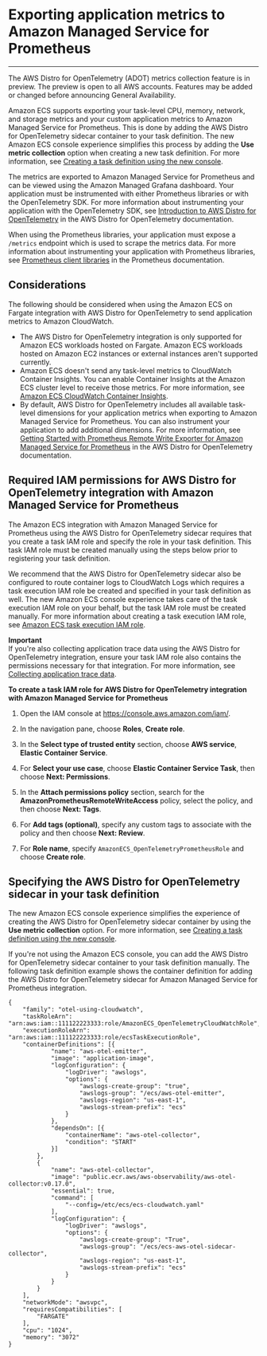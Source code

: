 # Exporting application metrics to Amazon Managed Service for Prometheus<a name="application-metrics-prometheus"></a>

****  
The AWS Distro for OpenTelemetry \(ADOT\) metrics collection feature is in preview\. The preview is open to all AWS accounts\. Features may be added or changed before announcing General Availability\.

Amazon ECS supports exporting your task\-level CPU, memory, network, and storage metrics and your custom application metrics to Amazon Managed Service for Prometheus\. This is done by adding the AWS Distro for OpenTelemetry sidecar container to your task definition\. The new Amazon ECS console experience simplifies this process by adding the **Use metric collection** option when creating a new task definition\. For more information, see [Creating a task definition using the new console](create-task-definition.md)\.

The metrics are exported to Amazon Managed Service for Prometheus and can be viewed using the Amazon Managed Grafana dashboard\. Your application must be instrumented with either Prometheus libraries or with the OpenTelemetry SDK\. For more information about instrumenting your application with the OpenTelemetry SDK, see [Introduction to AWS Distro for OpenTelemetry](https://aws-otel.github.io/docs/introduction) in the AWS Distro for OpenTelemetry documentation\.

When using the Prometheus libraries, your application must expose a `/metrics` endpoint which is used to scrape the metrics data\. For more information about instrumenting your application with Prometheus libraries, see [Prometheus client libraries](https://prometheus.io/docs/instrumenting/clientlibs/) in the Prometheus documentation\.

## Considerations<a name="application-metrics-prometheus-considerations"></a>

The following should be considered when using the Amazon ECS on Fargate integration with AWS Distro for OpenTelemetry to send application metrics to Amazon CloudWatch\.
+ The AWS Distro for OpenTelemetry integration is only supported for Amazon ECS workloads hosted on Fargate\. Amazon ECS workloads hosted on Amazon EC2 instances or external instances aren't supported currently\.
+ Amazon ECS doesn't send any task\-level metrics to CloudWatch Container Insights\. You can enable Container Insights at the Amazon ECS cluster level to receive those metrics\. For more information, see [Amazon ECS CloudWatch Container Insights](cloudwatch-container-insights.md)\.
+ By default, AWS Distro for OpenTelemetry includes all available task\-level dimensions for your application metrics when exporting to Amazon Managed Service for Prometheus\. You can also instrument your application to add additional dimensions\. For more information, see [Getting Started with Prometheus Remote Write Exporter for Amazon Managed Service for Prometheus](https://aws-otel.github.io/docs/getting-started/prometheus-remote-write-exporter) in the AWS Distro for OpenTelemetry documentation\. 

## Required IAM permissions for AWS Distro for OpenTelemetry integration with Amazon Managed Service for Prometheus<a name="application-metrics-prometheus-iam"></a>

The Amazon ECS integration with Amazon Managed Service for Prometheus using the AWS Distro for OpenTelemetry sidecar requires that you create a task IAM role and specify the role in your task definition\. This task IAM role must be created manually using the steps below prior to registering your task definition\.

We recommend that the AWS Distro for OpenTelemetry sidecar also be configured to route container logs to CloudWatch Logs which requires a task execution IAM role be created and specified in your task definition as well\. The new Amazon ECS console experience takes care of the task execution IAM role on your behalf, but the task IAM role must be created manually\. For more information about creating a task execution IAM role, see [Amazon ECS task execution IAM role](task_execution_IAM_role.md)\.

**Important**  
If you're also collecting application trace data using the AWS Distro for OpenTelemetry integration, ensure your task IAM role also contains the permissions necessary for that integration\. For more information, see [Collecting application trace data](trace-data.md)\.

**To create a task IAM role for AWS Distro for OpenTelemetry integration with Amazon Managed Service for Prometheus**

1. Open the IAM console at [https://console\.aws\.amazon\.com/iam/](https://console.aws.amazon.com/iam/)\.

1. In the navigation pane, choose **Roles**, **Create role**\.

1. In the **Select type of trusted entity** section, choose **AWS service**, **Elastic Container Service**\.

1. For **Select your use case**, choose **Elastic Container Service Task**, then choose **Next: Permissions**\.

1. In the **Attach permissions policy** section, search for the **AmazonPrometheusRemoteWriteAccess** policy, select the policy, and then choose **Next: Tags**\.

1. For **Add tags \(optional\)**, specify any custom tags to associate with the policy and then choose **Next: Review**\.

1. For **Role name**, specify `AmazonECS_OpenTelemetryPrometheusRole` and choose **Create role**\.

## Specifying the AWS Distro for OpenTelemetry sidecar in your task definition<a name="application-metrics-prometheus-containerdefinitions"></a>

The new Amazon ECS console experience simplifies the experience of creating the AWS Distro for OpenTelemetry sidecar container by using the **Use metric collection** option\. For more information, see [Creating a task definition using the new console](create-task-definition.md)\.

If you're not using the Amazon ECS console, you can add the AWS Distro for OpenTelemetry sidecar container to your task definition manually\. The following task definition example shows the container definition for adding the AWS Distro for OpenTelemetry sidecar for Amazon Managed Service for Prometheus integration\.

```
{
	"family": "otel-using-cloudwatch",
	"taskRoleArn": "arn:aws:iam::111122223333:role/AmazonECS_OpenTelemetryCloudWatchRole",
	"executionRoleArn": "arn:aws:iam::111122223333:role/ecsTaskExecutionRole",
	"containerDefinitions": [{
			"name": "aws-otel-emitter",
			"image": "application-image",
			"logConfiguration": {
				"logDriver": "awslogs",
				"options": {
					"awslogs-create-group": "true",
					"awslogs-group": "/ecs/aws-otel-emitter",
					"awslogs-region": "us-east-1",
					"awslogs-stream-prefix": "ecs"
				}
			},
			"dependsOn": [{
				"containerName": "aws-otel-collector",
				"condition": "START"
			}]
		},
		{
			"name": "aws-otel-collector",
			"image": "public.ecr.aws/aws-observability/aws-otel-collector:v0.17.0",
			"essential": true,
			"command": [
				"--config=/etc/ecs/ecs-cloudwatch.yaml"
			],
			"logConfiguration": {
				"logDriver": "awslogs",
				"options": {
					"awslogs-create-group": "True",
					"awslogs-group": "/ecs/ecs-aws-otel-sidecar-collector",
					"awslogs-region": "us-east-1",
					"awslogs-stream-prefix": "ecs"
				}
			}
		}
	],
	"networkMode": "awsvpc",
	"requiresCompatibilities": [
		"FARGATE"
	],
	"cpu": "1024",
	"memory": "3072"
}
```